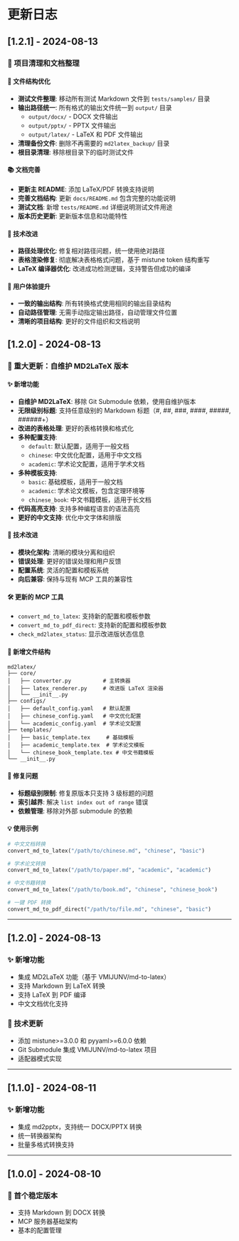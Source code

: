 # 更新日志

## [1.2.1] - 2024-08-13

### 🧹 项目清理和文档整理

#### 📁 文件结构优化
- **测试文件整理**: 移动所有测试 Markdown 文件到 `tests/samples/` 目录
- **输出路径统一**: 所有格式的输出文件统一到 `output/` 目录
  - `output/docx/` - DOCX 文件输出
  - `output/pptx/` - PPTX 文件输出  
  - `output/latex/` - LaTeX 和 PDF 文件输出
- **清理备份文件**: 删除不再需要的 `md2latex_backup/` 目录
- **根目录清理**: 移除根目录下的临时测试文件

#### 📚 文档完善
- **更新主 README**: 添加 LaTeX/PDF 转换支持说明
- **完善文档结构**: 更新 `docs/README.md` 包含完整的功能说明
- **测试文档**: 新增 `tests/README.md` 详细说明测试文件用途
- **版本历史更新**: 更新版本信息和功能特性

#### 🔧 技术改进
- **路径处理优化**: 修复相对路径问题，统一使用绝对路径
- **表格渲染修复**: 彻底解决表格格式问题，基于 mistune token 结构重写
- **LaTeX 编译器优化**: 改进成功检测逻辑，支持警告但成功的编译

#### 🎯 用户体验提升
- **一致的输出结构**: 所有转换格式使用相同的输出目录结构
- **自动路径管理**: 无需手动指定输出路径，自动管理文件位置
- **清晰的项目结构**: 更好的文件组织和文档说明

## [1.2.0] - 2024-08-13

### 🚀 重大更新：自维护 MD2LaTeX 版本

#### ✨ 新增功能
- **自维护 MD2LaTeX**: 移除 Git Submodule 依赖，使用自维护版本
- **无限级别标题**: 支持任意级别的 Markdown 标题（#, ##, ###, ####, #####, ######+）
- **改进的表格处理**: 更好的表格转换和格式化
- **多种配置支持**: 
  - `default`: 默认配置，适用于一般文档
  - `chinese`: 中文优化配置，适用于中文文档
  - `academic`: 学术论文配置，适用于学术文档
- **多种模板支持**:
  - `basic`: 基础模板，适用于一般文档
  - `academic`: 学术论文模板，包含定理环境等
  - `chinese_book`: 中文书籍模板，适用于长文档
- **代码高亮支持**: 支持多种编程语言的语法高亮
- **更好的中文支持**: 优化中文字体和排版

#### 🔧 技术改进
- **模块化架构**: 清晰的模块分离和组织
- **错误处理**: 更好的错误处理和用户反馈
- **配置系统**: 灵活的配置和模板系统
- **向后兼容**: 保持与现有 MCP 工具的兼容性

#### 🛠️ 更新的 MCP 工具
- `convert_md_to_latex`: 支持新的配置和模板参数
- `convert_md_to_pdf_direct`: 支持新的配置和模板参数
- `check_md2latex_status`: 显示改进版状态信息

#### 📁 新增文件结构
```
md2latex/
├── core/
│   ├── converter.py          # 主转换器
│   ├── latex_renderer.py     # 改进版 LaTeX 渲染器
│   └── __init__.py
├── configs/
│   ├── default_config.yaml   # 默认配置
│   ├── chinese_config.yaml   # 中文优化配置
│   └── academic_config.yaml  # 学术论文配置
├── templates/
│   ├── basic_template.tex     # 基础模板
│   ├── academic_template.tex  # 学术论文模板
│   └── chinese_book_template.tex # 中文书籍模板
└── __init__.py
```

#### 🐛 修复问题
- **标题级别限制**: 修复原版本只支持 3 级标题的问题
- **索引越界**: 解决 `list index out of range` 错误
- **依赖管理**: 移除对外部 submodule 的依赖

#### 💡 使用示例
```python
# 中文文档转换
convert_md_to_latex("/path/to/chinese.md", "chinese", "basic")

# 学术论文转换
convert_md_to_latex("/path/to/paper.md", "academic", "academic")

# 中文书籍转换
convert_md_to_latex("/path/to/book.md", "chinese", "chinese_book")

# 一键 PDF 转换
convert_md_to_pdf_direct("/path/to/file.md", "chinese", "basic")
```

---

## [1.2.0] - 2024-08-13

### ✨ 新增功能
- 集成 MD2LaTeX 功能（基于 VMIJUNV/md-to-latex）
- 支持 Markdown 到 LaTeX 转换
- 支持 LaTeX 到 PDF 编译
- 中文文档优化支持

### 🔧 技术更新
- 添加 mistune>=3.0.0 和 pyyaml>=6.0.0 依赖
- Git Submodule 集成 VMIJUNV/md-to-latex 项目
- 适配器模式实现

---

## [1.1.0] - 2024-08-11

### ✨ 新增功能
- 集成 md2pptx，支持统一 DOCX/PPTX 转换
- 统一转换器架构
- 批量多格式转换支持

---

## [1.0.0] - 2024-08-10

### 🎉 首个稳定版本
- 支持 Markdown 到 DOCX 转换
- MCP 服务器基础架构
- 基本的配置管理
